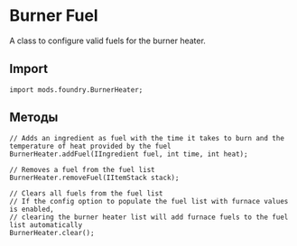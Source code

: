 # Burner Fuel

A class to configure valid fuels for the burner heater.

## Import
```zenscript
import mods.foundry.BurnerHeater;
```

## Методы
```zenscript
// Adds an ingredient as fuel with the time it takes to burn and the temperature of heat provided by the fuel
BurnerHeater.addFuel(IIngredient fuel, int time, int heat);

// Removes a fuel from the fuel list
BurnerHeater.removeFuel(IItemStack stack);

// Clears all fuels from the fuel list
// If the config option to populate the fuel list with furnace values is enabled,
// clearing the burner heater list will add furnace fuels to the fuel list automatically
BurnerHeater.clear();
```
